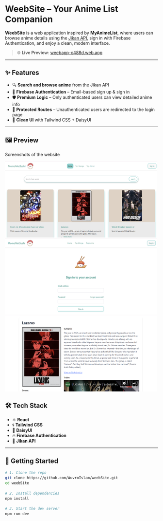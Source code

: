 #  WeebSite – Your Anime List Companion

**WeebSite** is a web application inspired by **MyAnimeList**, where users can browse anime details using the [Jikan API](https://jikan.moe/), sign in with Firebase Authentication, and enjoy a clean, modern interface.

> 🌐 **Live Preview**: [weebapp-c488d.web.app](https://weebapp-c488d.web.app/)

---

## ✨ Features

- 🔍 **Search and browse anime** from the Jikan API
- 🔐 **Firebase Authentication** – Email-based sign up & sign in
- 🛡️ **Premium Logic** – Only authenticated users can view detailed anime info
- 🚫 **Protected Routes** – Unauthenticated users are redirected to the login page
- 🎨 **Clean UI** with Tailwind CSS + DaisyUI

---
## 🖼️ Preview

Screenshots of the website 
<p float="left">
  <img src="Preview/ss1.png" width="500" height="250" />
  <img src="Preview/ss2.png" width="500" height="250" />
  <img src="Preview/ss3.png" width="500"height="250" />
</p>

## 🛠️ Tech Stack

- ⚛️ **React**
- 🌀 **Tailwind CSS**
- 🌼 **DaisyUI**
- 🔥 **Firebase Authentication**
- 📡 **Jikan API**

---

## 🚀 Getting Started

```bash
# 1. Clone the repo
git clone https://github.com/AuvroIslam/weebSite.git
cd weebSite

# 2. Install dependencies
npm install

# 3. Start the dev server
npm run dev
